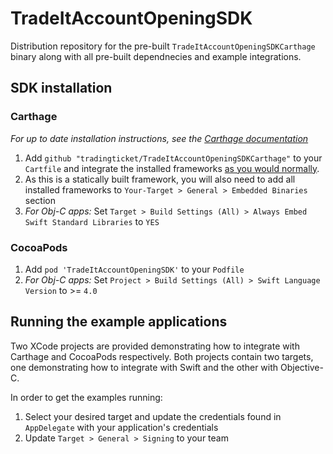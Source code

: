 # TradeItAccountOpeningSDK
Distribution repository for the pre-built `TradeItAccountOpeningSDKCarthage` binary along with all pre-built dependnecies and example integrations.

## SDK installation
### Carthage
_For up to date installation instructions, see the [Carthage documentation](https://github.com/Carthage/Carthage)_
1. Add `github "tradingticket/TradeItAccountOpeningSDKCarthage"` to your `Cartfile` and integrate the installed frameworks [as you would normally](https://github.com/Carthage/Carthage).
1. As this is a statically built framework, you will also need to add all installed frameworks to `Your-Target > General > Embedded Binaries` section 
1. *For Obj-C apps:* Set `Target > Build Settings (All) > Always Embed Swift Standard Libraries` to `YES`

### CocoaPods
1. Add `pod 'TradeItAccountOpeningSDK'` to your `Podfile`
1. *For Obj-C apps:* Set `Project > Build Settings (All) > Swift Language Version` to >= `4.0`

## Running the example applications
Two XCode projects are provided demonstrating how to integrate with Carthage and CocoaPods respectively. Both projects contain two targets, one demonstrating how to integrate with Swift and the other with Objective-C.

In order to get the examples running:
1. Select your desired target and update the credentials found in `AppDelegate` with your application's credentials
1. Update `Target > General > Signing` to your team
